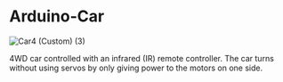 # Arduino-Car

![Car4 (Custom) (3)](https://github.com/MN-Creator/Arduino-Robot/assets/68109830/3679fff3-3d65-47ad-a2e6-32107f90a3d9)

4WD car controlled with an infrared (IR) remote controller. The car turns without using servos by only giving power to the motors on one side.
